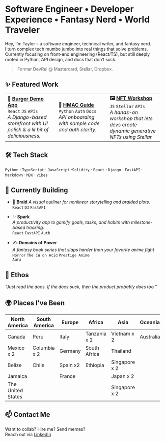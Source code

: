 
#  Software Engineer • Developer Experience • Fantasy Nerd • World Traveler

Hey, I’m Taylor – a software engineer, technical writer, and fantasy nerd. <br>
I turn complex tech mumbo jumbo into real things that solve problems. <br>
Currently focusing on front-end engineering (React/TS), but still deeply rooted in Python, API design, and docs that don’t suck.

> Former DevRel @ Mastercard, Stellar, Dropbox.


## ✨ Featured Work

<table>
  <tr>
    <td width="33%">
      <strong>🍔 <a href="https://burgersdemo.ncrcloud.com/Peachtree-Burger/">Burger Demo App</a></strong><br>
      <code>React</code> <code>JS</code> <code>APIs</code><br>
      <em>A Django-based storefront with UI polish & a lil bit of deliciousness.</em>
    </td>
    <td width="33%">
      <strong>🧾 <a href="https://developer.ncr.com/portals/dev-portal/help-center/documentation/hmac-authentication">HMAC Guide</a></strong><br>
      <code>Python</code> <code>Auth</code> <code>Docs</code><br>
      <em>API onboarding with sample code and auth clarity.</em>
    </td>
    <td width="34%">
      <strong>🖼️ <a href="https://github.com/Taylor-McNeil/nft-stellar-buzz">NFT Workshop</a></strong><br>
      <code>JS</code> <code>Stellar</code> <code>APIs</code><br>
      <em>A hands-on workshop that lets devs create dynamic generative NFTs using Stellar</em>
    </td>
  </tr>
</table>

## 🛠 Tech Stack

`Python` · `TypeScript` · `JavaScript` ·`Solidity` · `React` · `Django` · `FastAPI` · `Markdown` · `MDX` · `Vibes`  

## 🧠 Currently Building

- 🧵 **Braid** 
  *A visual outliner for nonlinear storytelling and braided plots.*  
  <code>React</code> <code>D3</code> <code>FastAPI</code>

- ✨ **Spark**  
  *A productivity app to gamify goals, tasks, and habits with milestone-based tracking.*  
  <code>React</code> <code>FastAPI</code> <code>Auth</code>

- ✍️ **Domains of Power**  
  *A fantasy book series that slaps harder than your favorite anime fight*  
  <code>Horror</code> <code>The CW on Acid</code> <code>Prestige Anime Aura </code>





## 🧃 Ethos

_“Just read the docs. If the docs suck, then the product probably does too.”_



## 🌍 Places I've Been

| North America | South America | Europe   | Africa       | Asia          | Oceania   |
|---------------|---------------|----------|--------------|---------------|-----------|
| Canada        | Peru          | Italy    | Tanzania x 2 | Vietnam x 2   | Australia |
| Mexico x 2    | Columbia x 2  | Germany  | South Africa | Thailand      |           |
| Belize        | Chile         | Spain x2 | Ethiopia     | Singapore x 2 |           |
| Jamaica       |               | France   |              | Japan x 2     |           |
| The United States              |               |          |              | Singapore x 2 |           |
## 📫 Contact Me

Want to collab? Hire me? Send memes?  
Reach out via [LinkedIn](https://www.linkedin.com/in/taylormcneil) 


